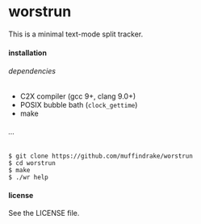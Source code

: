 # worstrun

This is a minimal text-mode split tracker.

#### installation

###### dependencies

- C2X compiler (gcc 9+, clang 9.0+)
- POSIX bubble bath (`clock_gettime`)
- make

###### ...

    $ git clone https://github.com/muffindrake/worstrun
    $ cd worstrun
    $ make
    $ ./wr help

#### license

See the LICENSE file.
